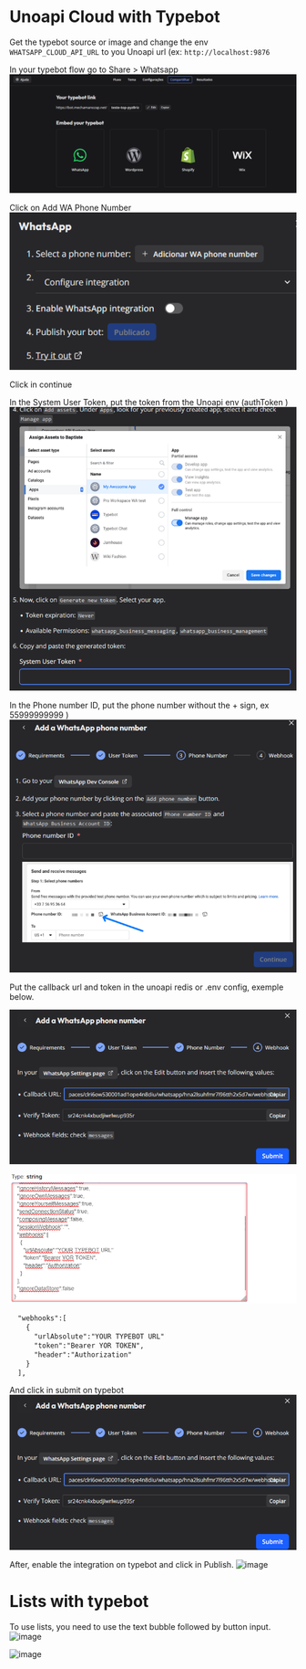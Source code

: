# Unoapi Cloud with Typebot

Get the typebot source or image and change the env `WHATSAPP_CLOUD_API_URL` to you Unoapi url (ex: `http://localhost:9876` 

In your typebot flow go to Share > Whatsapp  ![image](prints/whatsapp_menu.png)

Click on Add WA Phone Number ![image](prints/add_phone.png)

Click in continue

In the System User Token, put the token from the Unoapi env (authToken  ) ![image](prints/put_token.png)

In the Phone number ID, put the phone number without the + sign, ex 55999999999  ) ![image](prints/phone_number.png)

Put the callback url and token in the unoapi redis or .env config, exemple below.

![image](prints/callback.png)

![image](prints/config_uno.png)

```env
  "webhooks":[
    {
      "urlAbsolute":"YOUR TYPEBOT URL"
      "token":"Bearer YOR TOKEN",
      "header":"Authorization"
    }
  ],
````

And click in submit on typebot ![image](prints/callback.png)

After, enable the integration on typebot and click in Publish. ![image](prints/publish.png)



# Lists with typebot

To use lists, you need to use the text bubble followed by button input. ![image](prints/lists.png)

![image](prints/exemple_list_typebot.png)